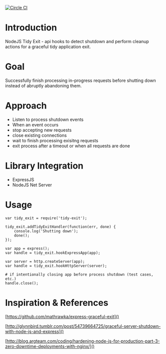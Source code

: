 [![Circle CI](https://circleci.com/gh/tarun/tidy-exit.svg?style=svg)](https://circleci.com/gh/tarun/tidy-exit)

# Introduction
 NodeJS Tidy Exit - api hooks to detect shutdown and perform cleanup actions for a graceful tidy application exit.

# Goal
Successfully finish processing in-progress requests before shutting down instead of abruptly abandoning them.

# Approach
* Listen to process shutdown events
* When  an event occurs
 * stop accepting new requests
 * close existing connections
 * wait to finish processing exisitng requests
* exit process after a timeout or when all requests are done

# Library Integration
* ExpressJS
* NodeJS Net Server

# Usage

    var tidy_exit = require('tidy-exit');

    tidy_exit.addTidyExitHandler(function(err, done) {
        console.log('Shutting down');
        done();
    });

    var app = express();
    var handle = tidy_exit.hookExpressApp(app);

    var server = http.createServer(app);
    var handle = tidy_exit.hookHttpServer(server);

    # if intentionally closing app before process shutdown (test cases, etc.)
    handle.close();


# Inspiration & References
[https://github.com/mathrawka/express-graceful-exit]()

[http://glynnbird.tumblr.com/post/54739664725/graceful-server-shutdown-with-node-js-and-express]()

[http://blog.argteam.com/coding/hardening-node-js-for-production-part-3-zero-downtime-deployments-with-nginx/]()
